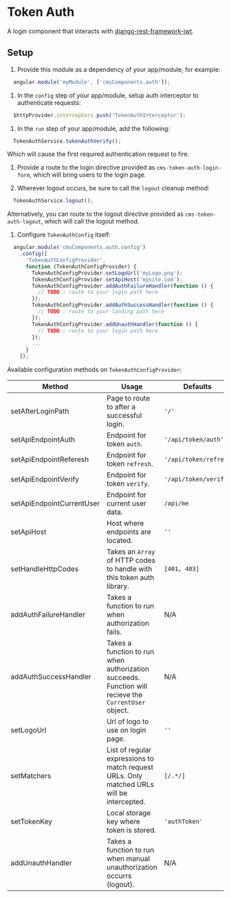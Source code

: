 # Token Auth
A login component that interacts with [django-rest-framework-jwt](https://github.com/GetBlimp/django-rest-framework-jwt).

## Setup
1. Provide this module as a dependency of your app/module, for example:
  ```js
    angular.module('myModule', ['cmsComponents.auth']);
  ```

1. In the `config` step of your app/module, setup auth interceptor to authenticate requests:
  ```js
    $httpProvider.interceptors.push('TokenAuthInterceptor');
  ```

1. In the `run` step of your app/module, add the following:
  ```js
    TokenAuthService.tokenAuthVerify();
  ```
  Which will cause the first required authentication request to fire.

1. Provide a route to the login directive provided as `cms-token-auth-login-form`, which will bring users to the login page.

1. Wherever logout occurs, be sure to call the `logout` cleanup method:
  ```js
    TokenAuthService.logout();
  ```
  Alternatively, you can route to the logout directive provided as `cms-token-auth-logout`, which will call the logout method.

1. Configure `TokenAuthConfig` itself:
  ```js
    angular.module('cmsComponents.auth.config')
      .config([
        'TokenAuthConfigProvider',
        function (TokenAuthConfigProvider) {
          TokenAuthConfigProvider.setLogoUrl('myLogo.png');
          TokenAuthConfigProvider.setApiHost('mysite.com');
          TokenAuthConfigProvider.addAuthFailureHandler(function () {
            // TODO : route to your login path here
          });
          TokenAuthConfigProvider.addAuthSuccessHandler(function () {
            // TODO : route to your landing path here
          });
          TokenAuthConfigProvider.addUnauthHandler(function () {
            // TODO : route to your login path here
          });
          ...
        }
      ]);
  ```

  Available configuration methods on `TokenAuthConfigProvider`:

  | Method    | Usage    | Defaults    |
  | --------- | -------- | ----------- |
  | setAfterLoginPath | Page to route to after a successful login. | `'/'` |
  | setApiEndpointAuth | Endpoint for token `auth`. | `'/api/token/auth'` |
  | setApiEndpointReferesh | Endpoint for token `refresh`. | `'/api/token/refresh` |
  | setApiEndpointVerify | Endpoint for token `verify`. | `'/api/token/verify'` |
  | setApiEndpointCurrentUser | Endpoint for current user data. | `/api/me` |
  | setApiHost | Host where endpoints are located. | `''` |
  | setHandleHttpCodes | Takes an `Array` of HTTP codes to handle with this token auth library. | `[401, 403]` |
  | addAuthFailureHandler | Takes a function to run when authorization fails. | N/A |
  | addAuthSuccessHandler | Takes a function to run when authorization succeeds. Function will recieve the `CurrentUser` object. | N/A |
  | setLogoUrl | Url of logo to use on login page. | `''` |
  | setMatchers | List of regular expressions to match request URLs. Only matched URLs will be intercepted. | `[/.*/]` |
  | setTokenKey | Local storage key where token is stored. | `'authToken'` |
  | addUnauthHandler | Takes a function to run when manual unauthorization occurrs (logout). | N/A |
